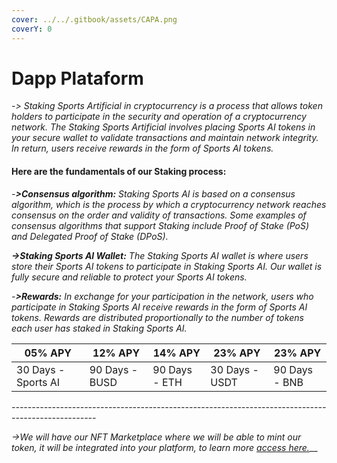 ```yaml
---
cover: ../../.gitbook/assets/CAPA.png
coverY: 0
---
```


# Dapp Plataform

\-_> Staking Sports Artificial in cryptocurrency is a process that allows token holders to participate in the security and operation of a cryptocurrency network. The Staking Sports Artificial involves placing Sports AI tokens in your secure wallet to validate transactions and maintain network integrity. In return, users receive rewards in the form of Sports AI tokens._

#### Here are the fundamentals of our Staking process:

_-**>Consensus algorithm:** Staking Sports AI is based on a consensus algorithm, which is the process by which a cryptocurrency network reaches consensus on the order and validity of transactions. Some examples of consensus algorithms that support Staking include Proof of Stake (PoS) and Delegated Proof of Stake (DPoS)._

_**->Staking Sports AI Wallet:** The Staking Sports AI wallet is where users store their Sports AI tokens to participate in Staking Sports AI. Our wallet is fully secure and reliable to protect your Sports AI tokens._

_-**>Rewards:** In exchange for your participation in the network, users who participate in Staking Sports AI receive rewards in the form of Sports AI tokens. Rewards are distributed proportionally to the number of tokens each user has staked in Staking Sports AI._

| 05% APY             | 12% APY        | 14% APY       | 23% APY        | 23% APY       |
| ------------------- | -------------- | ------------- | -------------- | ------------- |
| 30 Days - Sports AI | 90 Days - BUSD | 90 Days - ETH | 30 Days - USDT | 90 Days - BNB |

_---------------------------------------------------------------------------------------------------_

_->We will have our NFT Marketplace where we will be able to mint our token, it will be integrated into your platform, to learn more_ [_access here._](../page-2/)__
